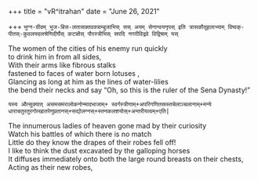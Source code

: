 +++
title = "vR^itrahan"
date = "June 26, 2021"

+++
`भुग्न-ग्रीवम् भुज-बिस-लतासक्तवक्त्राम्बुजाभिस् सस् अयम् सेनान्वयनृपस् इति त्रासकौतूहलाभ्याम् विष्वक्-पीतस्-कुवलयदलश्रेणिदीर्घैस् कटाक्षैस् पौरस्त्रीभिस् सपदि नगरीविद्रवे विद्विषाम् यस्`

The women of the cities of his enemy run quickly  
to drink him in from all sides,  
With their arms like fibrous stalks  
fastened to faces of water born lotuses ,  
Glancing as long at him as the lines of water-lilies  
the bend their necks and say “Oh, so this is the ruler of the Sena
Dynasty!”

  
`यस्य औत्सुक्यात् असमसमरालोकनोन्मादभाजाम्+ स्वर्गस्त्रीणाम्+अपरिगणितस्रस्तचेलाञ्चलानाम्+मन्ये धाराचतुरतुरगोत्खातरेणुप्रतानस्+सद्योलग्नस्+स्तनकलशयोस्+अन्तरीयत्वम्+एति|`

The innumerous ladies of heaven gone mad by their curiosity  
Watch his battles of which there is no match  
Little do they know the drapes of their robes fell off!  
I like to think the dust excavated by the galloping horses  
It diffuses immediately onto both the large round breasts on their
chests,  
Acting as their new robes,  
  
  
  
  
  
  
  
  
  


